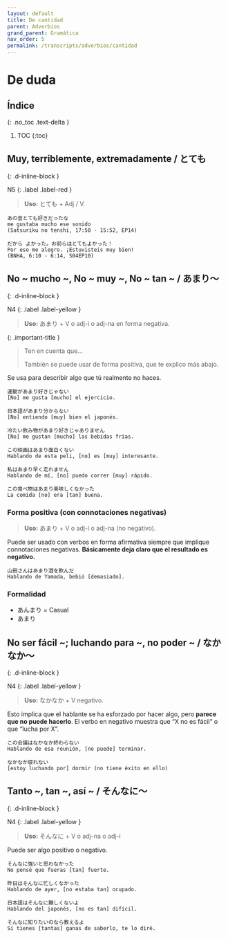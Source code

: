 ```yaml
---
layout: default
title: De cantidad
parent: Adverbios
grand_parent: Gramática
nav_order: 5
permalink: /transcripts/adverbios/cantidad
---
```


# De duda

## Índice
{: .no_toc .text-delta }

1. TOC
{:toc}

## Muy, terriblemente, extremadamente / とても
{: .d-inline-block }

N5
{: .label .label-red }

> **Uso:** とても + Adj / V.

```
あの音とても好きだったな
me gustaba mucho ese sonido
(Satsuriku no tenshi, 17:50 - 15:52, EP14)

だから よかった。お前らはとてもよかった！
Por eso me alegro. ¡Estuvisteis muy bien!
(BNHA, 6:10 - 6:14, S04EP10)
```

## No ~ mucho ~, No ~ muy ~, No ~ tan ~ / あまり〜
{: .d-inline-block }

N4
{: .label .label-yellow }

> **Uso:** あまり + V o adj-i o adj-na en forma negativa.

{: .important-title }
> Ten en cuenta que…
>
> También se puede usar de forma positiva, que te explico más abajo.

Se usa para describir algo que tú realmente no haces.

```
運動があまり好きじゃない
[No] me gusta [mucho] el ejercicio.

日本語があまり分からない
[No] entiendo [muy] bien el japonés.

冷たい飲み物があまり好きじゃありません
[No] me gustan [mucho] las bebidas frías.

この映画はあまり面白くない
Hablando de esta peli, [no] es [muy] interesante.

私はあまり早く走れません
Hablando de mí, [no] puedo correr [muy] rápido.

この食べ物はあまり美味しくなかった
La comida [no] era [tan] buena.
```

### Forma positiva (con connotaciones negativas)

> **Uso:** あまり + V o adj-i o adj-na (no negativo).

Puede ser usado con verbos en forma afirmativa siempre que implique connotaciones negativas. **Básicamente deja claro que el resultado es negativo.**

```
山田さんはあまり酒を飲んだ
Hablando de Yamada, bebió [demasiado].
```

### Formalidad

- あんまり = Casual
- あまり

## No ser fácil ~; luchando para ~, no poder ~ / なかなか〜
{: .d-inline-block }

N4
{: .label .label-yellow }

> **Uso:** なかなか + V negativo.

Esto implica que el hablante se ha esforzado por hacer algo, pero **parece que no puede hacerlo**. El verbo en negativo muestra que “X no es fácil” o que “lucha por X”.

```
この会議はなかなか終わらない
Hablando de esa reunión, [no puede] terminar.

なかなか寝れない
[estoy luchando por] dormir (no tiene éxito en ello)
```

## Tanto ~, tan ~, así ~ / そんなに〜
{: .d-inline-block }

N4
{: .label .label-yellow }

> **Uso:** そんなに + V o adj-na o adj-i

Puede ser algo positivo o negativo.

```
そんなに強いと思わなかった
No pensé que fueras [tan] fuerte.

昨日はそんなに忙しくなかった
Hablando de ayer, [no estaba tan] ocupado.

日本語はそんなに難しくないよ
Hablando del japonés, [no es tan] difícil.

そんなに知りたいのなら教えるよ
Si tienes [tantas] ganas de saberlo, te lo diré.
```